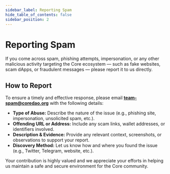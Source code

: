 ```yaml
---
sidebar_label: Reporting Spam
hide_table_of_contents: false
sidebar_position: 2
---
```


# Reporting Spam

If you come across spam, phishing attempts, impersonation, or any other malicious activity targeting the Core ecosystem — such as fake websites, scam dApps, or fraudulent messages — please report it to us directly.

## How to Report
To ensure a timely and effective response, please email **[team-spam@coredao.org](mailto:team-spam@coredao.org)** with the following details:

- **Type of Abuse:** Describe the nature of the issue (e.g., phishing site, impersonation, unsolicited spam, etc.).
- **Offending URL or Address:** Include any scam links, wallet addresses, or identifiers involved.
- **Description & Evidence:** Provide any relevant context, screenshots, or observations to support your report.
- **Discovery Method:** Let us know how and where you found the issue (e.g., Twitter, Telegram, website, etc.).

Your contribution is highly valued and we appreciate your efforts in helping us maintain a safe and secure environment for the Core community.